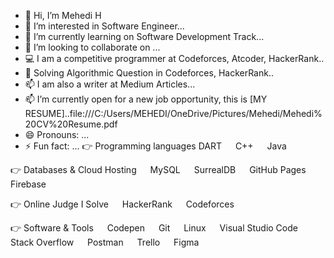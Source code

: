 - 👋 Hi, I’m Mehedi H
- 👀 I’m interested in Software Engineer...
- 🌱 I’m currently learning on Software Development Track...
- 💞️ I’m looking to collaborate on ...
- 💻 I am a competitive programmer at Codeforces, Atcoder, HackerRank..
- 💬 Solving Algorithmic Question in Codeforces, HackerRank..
- 📫 I am also a writer at Medium Articles...
- 📫 I’m currently open for a new job opportunity, this is [MY RESUME]..file:///C:/Users/MEHEDI/OneDrive/Pictures/Mehedi/Mehedi%20CV%20Resume.pdf
- 😄 Pronouns: ...
- ⚡ Fun fact: ...
👉 Programming languages
DART   C++   Java

👉 Databases & Cloud Hosting
  MySQL   SurrealDB   GitHub Pages   Firebase

👉 Online Judge I Solve
  HackerRank   Codeforces

👉 Software & Tools
  Codepen   Git   Linux   Visual Studio Code   Stack Overflow   Postman   Trello   Figma  
<!---
mehedihr027/mehedihr027 is a ✨ special ✨ repository because its `README.md` (this file) appears on your GitHub profile.
You can click the Preview link to take a look at your changes.
--->
